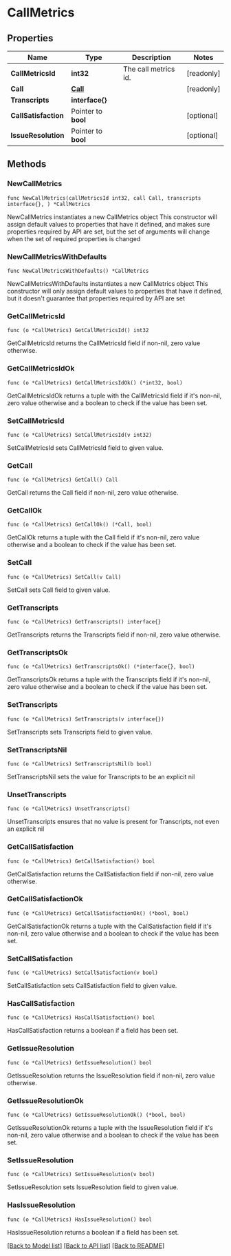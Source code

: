 # CallMetrics

## Properties

Name | Type | Description | Notes
------------ | ------------- | ------------- | -------------
**CallMetricsId** | **int32** | The call metrics id. | [readonly] 
**Call** | [**Call**](Call.md) |  | [readonly] 
**Transcripts** | **interface{}** |  | 
**CallSatisfaction** | Pointer to **bool** |  | [optional] 
**IssueResolution** | Pointer to **bool** |  | [optional] 

## Methods

### NewCallMetrics

`func NewCallMetrics(callMetricsId int32, call Call, transcripts interface{}, ) *CallMetrics`

NewCallMetrics instantiates a new CallMetrics object
This constructor will assign default values to properties that have it defined,
and makes sure properties required by API are set, but the set of arguments
will change when the set of required properties is changed

### NewCallMetricsWithDefaults

`func NewCallMetricsWithDefaults() *CallMetrics`

NewCallMetricsWithDefaults instantiates a new CallMetrics object
This constructor will only assign default values to properties that have it defined,
but it doesn't guarantee that properties required by API are set

### GetCallMetricsId

`func (o *CallMetrics) GetCallMetricsId() int32`

GetCallMetricsId returns the CallMetricsId field if non-nil, zero value otherwise.

### GetCallMetricsIdOk

`func (o *CallMetrics) GetCallMetricsIdOk() (*int32, bool)`

GetCallMetricsIdOk returns a tuple with the CallMetricsId field if it's non-nil, zero value otherwise
and a boolean to check if the value has been set.

### SetCallMetricsId

`func (o *CallMetrics) SetCallMetricsId(v int32)`

SetCallMetricsId sets CallMetricsId field to given value.


### GetCall

`func (o *CallMetrics) GetCall() Call`

GetCall returns the Call field if non-nil, zero value otherwise.

### GetCallOk

`func (o *CallMetrics) GetCallOk() (*Call, bool)`

GetCallOk returns a tuple with the Call field if it's non-nil, zero value otherwise
and a boolean to check if the value has been set.

### SetCall

`func (o *CallMetrics) SetCall(v Call)`

SetCall sets Call field to given value.


### GetTranscripts

`func (o *CallMetrics) GetTranscripts() interface{}`

GetTranscripts returns the Transcripts field if non-nil, zero value otherwise.

### GetTranscriptsOk

`func (o *CallMetrics) GetTranscriptsOk() (*interface{}, bool)`

GetTranscriptsOk returns a tuple with the Transcripts field if it's non-nil, zero value otherwise
and a boolean to check if the value has been set.

### SetTranscripts

`func (o *CallMetrics) SetTranscripts(v interface{})`

SetTranscripts sets Transcripts field to given value.


### SetTranscriptsNil

`func (o *CallMetrics) SetTranscriptsNil(b bool)`

 SetTranscriptsNil sets the value for Transcripts to be an explicit nil

### UnsetTranscripts
`func (o *CallMetrics) UnsetTranscripts()`

UnsetTranscripts ensures that no value is present for Transcripts, not even an explicit nil
### GetCallSatisfaction

`func (o *CallMetrics) GetCallSatisfaction() bool`

GetCallSatisfaction returns the CallSatisfaction field if non-nil, zero value otherwise.

### GetCallSatisfactionOk

`func (o *CallMetrics) GetCallSatisfactionOk() (*bool, bool)`

GetCallSatisfactionOk returns a tuple with the CallSatisfaction field if it's non-nil, zero value otherwise
and a boolean to check if the value has been set.

### SetCallSatisfaction

`func (o *CallMetrics) SetCallSatisfaction(v bool)`

SetCallSatisfaction sets CallSatisfaction field to given value.

### HasCallSatisfaction

`func (o *CallMetrics) HasCallSatisfaction() bool`

HasCallSatisfaction returns a boolean if a field has been set.

### GetIssueResolution

`func (o *CallMetrics) GetIssueResolution() bool`

GetIssueResolution returns the IssueResolution field if non-nil, zero value otherwise.

### GetIssueResolutionOk

`func (o *CallMetrics) GetIssueResolutionOk() (*bool, bool)`

GetIssueResolutionOk returns a tuple with the IssueResolution field if it's non-nil, zero value otherwise
and a boolean to check if the value has been set.

### SetIssueResolution

`func (o *CallMetrics) SetIssueResolution(v bool)`

SetIssueResolution sets IssueResolution field to given value.

### HasIssueResolution

`func (o *CallMetrics) HasIssueResolution() bool`

HasIssueResolution returns a boolean if a field has been set.


[[Back to Model list]](../README.md#documentation-for-models) [[Back to API list]](../README.md#documentation-for-api-endpoints) [[Back to README]](../README.md)


